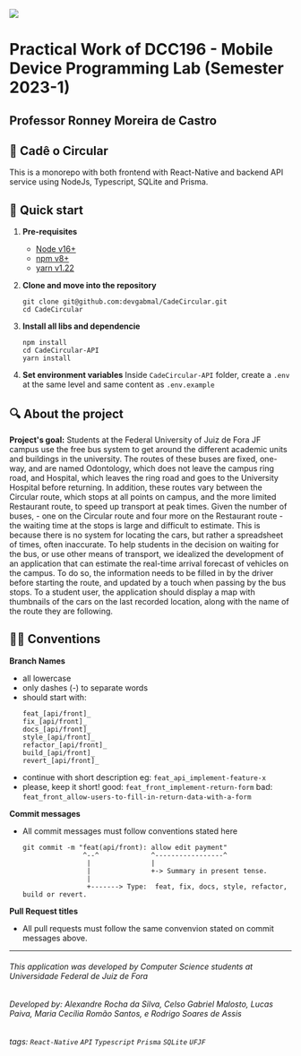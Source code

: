 ![](https://www.ufjf.br/wp-content/plugins/imgpgprinc_novo/arquivos/deptocomputacao/1.jpg)

# Practical Work of DCC196 - Mobile Device Programming Lab (Semester 2023-1)
## Professor Ronney Moreira de Castro

## 🚌 Cadê o Circular

This is a monorepo with both frontend with React-Native and backend API service using NodeJs, Typescript, SQLite and Prisma.

## 🚀 Quick start

1.  **Pre-requisites**

    - [Node v16+](https://nodejs.org/en/download)
    - [npm v8+](https://docs.npmjs.com/downloading-and-installing-node-js-and-npm)
    - [yarn v1.22](https://classic.yarnpkg.com/lang/en/docs/install/#mac-stable)

2.  **Clone and move into the repository**

    ```shell
    git clone git@github.com:devgabmal/CadeCircular.git
    cd CadeCircular
    ```
3.  **Install all libs and dependencie**

    ```shell
    npm install
    cd CadeCircular-API
    yarn install
    ```
4. **Set environment variables**
   Inside `CadeCircular-API` folder, create a `.env` at the same level and same content as `.env.example`

## 🔍 About the project

**Project's goal:**
Students at the Federal University of Juiz de Fora JF campus use the free bus system to get around the different academic units and buildings in the university. The routes of these buses are fixed, one-way, and are named Odontology, which does not leave the campus ring road, and Hospital, which leaves the ring road and goes to the University Hospital before returning. In addition, these routes vary between the Circular route, which stops at all points on campus, and the more limited Restaurant route, to speed up transport at peak times.
Given the number of buses, - one on the Circular route and four more on the Restaurant route - the waiting time at the stops is large and difficult to estimate. This is because there is no system for locating the cars, but rather a spreadsheet of times, often inaccurate.
To help students in the decision on waiting for the bus, or use other means of transport, we idealized the development of an application that can estimate the real-time arrival forecast of vehicles on the campus. To do so, the information needs to be filled in by the driver before starting the route, and updated by a touch when passing by the bus stops. To a student user, the application should display a map with thumbnails of the cars on the last recorded location, along with the name of the route they are following.


## 👨‍💻 Conventions

**Branch Names**
  - all lowercase
  - only dashes (-) to separate words
  - should start with:
    ```
    feat_[api/front]_
    fix_[api/front]_
    docs_[api/front]_
    style_[api/front]_
    refactor_[api/front]_
    build_[api/front]_
    revert_[api/front]_
    ```
  - continue with short description
      eg: `feat_api_implement-feature-x`
  - please, keep it short!
      good: `feat_front_implement-return-form`
      bad: `feat_front_allow-users-to-fill-in-return-data-with-a-form`

**Commit messages**
  - All commit messages must follow conventions stated here
    ```
    git commit -m "feat(api/front): allow edit payment"
                   ^--^             ^-----------------^
                    |               |
                    |               +-> Summary in present tense.
                    |
                    +-------> Type:  feat, fix, docs, style, refactor, build or revert.
    ``` 

**Pull Request titles**
  - All pull requests must follow the same convenvion stated on commit messages above.
---
###### This application was developed by Computer Science students at Universidade Federal de Juiz de Fora
###### Developed by: Alexandre Rocha da Silva, Celso Gabriel Malosto, Lucas Paiva, Maria Cecília Romão Santos, e Rodrigo Soares de Assis
###### tags: `React-Native` `API` `Typescript` `Prisma` `SQLite` `UFJF`
